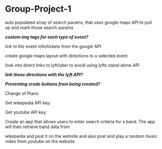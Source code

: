 # Group-Project-1

auto populated array of search params, that uses google maps API to pull up and mark those search params

*******custom img tags for each type of event?*******

link to the event info/tickets from the google API 

create google maps layout with directions to a selected event

look into direct links to lyft/uber to avoid using lyfts stand alone API

*******link those directions with the lyft API?*******

*******Preventing crude buttons from being created?*******

Change of Plans:

Get wikepedia API key:

Get youtube API key:

Create an app that allows users to enter search criteria for a band. The app will then retrieve band data from

wikepedia and post it on the website and also post and play a random music video from youtube on the website.


